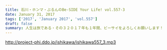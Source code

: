 ```yaml
---
title: 石川・ホンマ・ぶるんのBe-SIDE Your Life! vol.557-3
date: January 31, 2017
tags: ['2017', 'January 2017', 'vol.557']
draft: false
summary: 人生は旅である・その３２０１７年も１年間、ビーサイをよろしくお願いします！ SAITO
---
```


http://project-phi.ddo.jp/ishikawa/ishikawa557_3.mp3